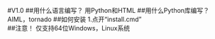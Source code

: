 #V1.0
##用什么语言编写？
用Python和HTML
##用什么Python库编写？
AIML，tornado
##如何安装
1.点开“install.cmd”  
##注意！
仅支持64位Windows，Linux系统
